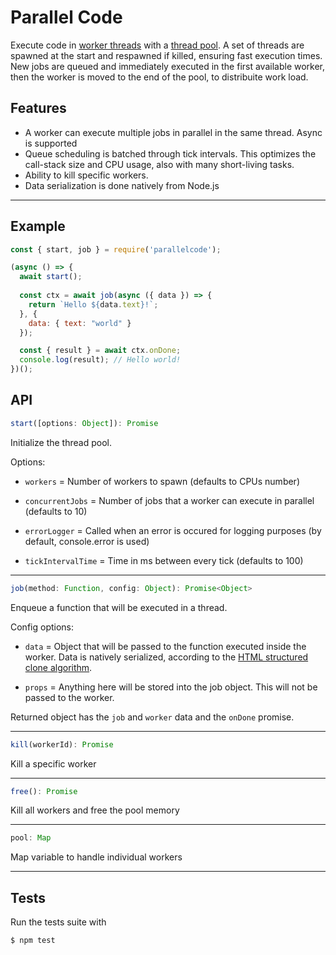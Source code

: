 # Parallel Code

Execute code in [worker threads](https://nodejs.org/api/worker_threads.html) with a [thread pool](https://en.wikipedia.org/wiki/Thread_pool). A set of threads are spawned at the start and respawned if killed, ensuring fast execution times. New jobs are queued and immediately executed in the first available worker, then the worker is moved to the end of the pool, to distribuite work load.

## Features

- A worker can execute multiple jobs in parallel in the same thread. Async is supported
- Queue scheduling is batched through tick intervals. This optimizes the call-stack size and CPU usage, also with many short-living tasks.
- Ability to kill specific workers.
- Data serialization is done natively from Node.js

---

## Example

```javascript
const { start, job } = require('parallelcode');

(async () => {
  await start();
  
  const ctx = await job(async ({ data }) => {
    return `Hello ${data.text}!`;
  }, {
    data: { text: "world" }
  });

  const { result } = await ctx.onDone;
  console.log(result); // Hello world!
})();
```

## API

```javascript
start([options: Object]): Promise
```

Initialize the thread pool.

Options:
 - `workers` = Number of workers to spawn (defaults to CPUs number)

 - `concurrentJobs` = Number of jobs that a worker can execute in parallel (defaults to 10)

- `errorLogger` = Called when an error is occured for logging purposes (by default, console.error is used)

- `tickIntervalTime` = Time in ms between every tick (defaults to 100)

---

```javascript
job(method: Function, config: Object): Promise<Object>
```

Enqueue a function that will be executed in a thread.


Config options:

  - `data` = Object that will be passed to the function executed inside the worker. Data is natively serialized, according to the [HTML structured clone algorithm](https://developer.mozilla.org/en-US/docs/Web/API/Web_Workers_API/Structured_clone_algorithm).

  - `props` = Anything here will be stored into the job object. This will not be passed to the worker.

Returned object has the `job` and `worker` data and the `onDone` promise.

---

```javascript
kill(workerId): Promise
```

Kill a specific worker

---

```javascript
free(): Promise
```
Kill all workers and free the pool memory

---

```javascript
pool: Map
```

Map variable to handle individual workers

---

## Tests

Run the tests suite with
```bash
$ npm test
```
